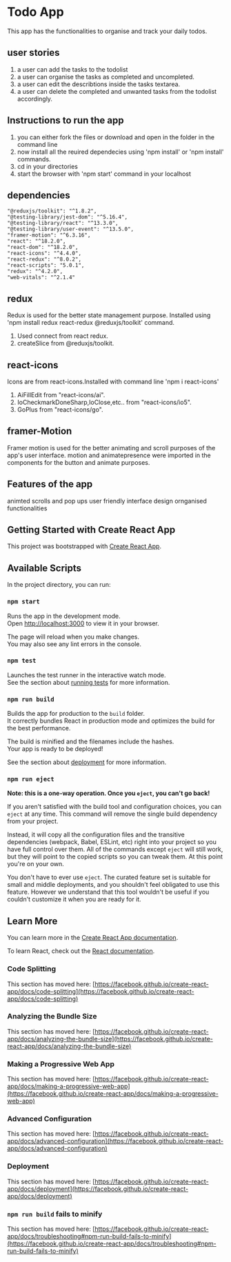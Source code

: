 # Todo App 
This app has the functionalities to organise and track your daily todos.

## user stories
1. a user can add the tasks to the todolist
2. a user can organise the tasks as completed and uncompleted.
3. a user can edit the describtions inside the tasks textarea.
4. a user can delete the completed and unwanted tasks from the todolist accordingly.

## Instructions to run the app
1. you can either fork the files or download and open in the folder in the command line
2. now install all the reuired dependecies using 'npm install' or 'npm install' commands.
3. cd in your directories 
4. start the browser with 'npm start' command in your localhost

## dependencies
    "@reduxjs/toolkit": "^1.8.2",
    "@testing-library/jest-dom": "^5.16.4",
    "@testing-library/react": "^13.3.0",
    "@testing-library/user-event": "^13.5.0",
    "framer-motion": "^6.3.16",
    "react": "^18.2.0",
    "react-dom": "^18.2.0",
    "react-icons": "^4.4.0",
    "react-redux": "^8.0.2",
    "react-scripts": "5.0.1",
    "redux": "^4.2.0",
    "web-vitals": "^2.1.4"
##  redux
Redux is used for the better state management purpose. Installed using 'npm install redux react-redux @reduxjs/toolkit' command.
1. Used connect from react redux.
2. createSlice from @reduxjs/toolkit.

## react-icons
Icons are from react-icons.Installed with command line 'npm i react-icons'
 1. AiFillEdit from "react-icons/ai".
 2. IoCheckmarkDoneSharp,IoClose,etc.. from "react-icons/io5".
 3.  GoPlus  from "react-icons/go".

## framer-Motion
Framer motion is used for the better animating and scroll purposes of the app's user interface.
motion and animatepresence were imported in the components for the button and animate purposes.


## Features of the app
animted scrolls and pop ups
user friendly interface design
ornganised functionalities



## Getting Started with Create React App

This project was bootstrapped with [Create React App](https://github.com/facebook/create-react-app).

## Available Scripts

In the project directory, you can run:

### `npm start`

Runs the app in the development mode.\
Open [http://localhost:3000](http://localhost:3000) to view it in your browser.

The page will reload when you make changes.\
You may also see any lint errors in the console.

### `npm test`

Launches the test runner in the interactive watch mode.\
See the section about [running tests](https://facebook.github.io/create-react-app/docs/running-tests) for more information.

### `npm run build`

Builds the app for production to the `build` folder.\
It correctly bundles React in production mode and optimizes the build for the best performance.

The build is minified and the filenames include the hashes.\
Your app is ready to be deployed!

See the section about [deployment](https://facebook.github.io/create-react-app/docs/deployment) for more information.

### `npm run eject`

**Note: this is a one-way operation. Once you `eject`, you can't go back!**

If you aren't satisfied with the build tool and configuration choices, you can `eject` at any time. This command will remove the single build dependency from your project.

Instead, it will copy all the configuration files and the transitive dependencies (webpack, Babel, ESLint, etc) right into your project so you have full control over them. All of the commands except `eject` will still work, but they will point to the copied scripts so you can tweak them. At this point you're on your own.

You don't have to ever use `eject`. The curated feature set is suitable for small and middle deployments, and you shouldn't feel obligated to use this feature. However we understand that this tool wouldn't be useful if you couldn't customize it when you are ready for it.

## Learn More

You can learn more in the [Create React App documentation](https://facebook.github.io/create-react-app/docs/getting-started).

To learn React, check out the [React documentation](https://reactjs.org/).

### Code Splitting

This section has moved here: [https://facebook.github.io/create-react-app/docs/code-splitting](https://facebook.github.io/create-react-app/docs/code-splitting)

### Analyzing the Bundle Size

This section has moved here: [https://facebook.github.io/create-react-app/docs/analyzing-the-bundle-size](https://facebook.github.io/create-react-app/docs/analyzing-the-bundle-size)

### Making a Progressive Web App

This section has moved here: [https://facebook.github.io/create-react-app/docs/making-a-progressive-web-app](https://facebook.github.io/create-react-app/docs/making-a-progressive-web-app)

### Advanced Configuration

This section has moved here: [https://facebook.github.io/create-react-app/docs/advanced-configuration](https://facebook.github.io/create-react-app/docs/advanced-configuration)

### Deployment

This section has moved here: [https://facebook.github.io/create-react-app/docs/deployment](https://facebook.github.io/create-react-app/docs/deployment)

### `npm run build` fails to minify

This section has moved here: [https://facebook.github.io/create-react-app/docs/troubleshooting#npm-run-build-fails-to-minify](https://facebook.github.io/create-react-app/docs/troubleshooting#npm-run-build-fails-to-minify)
